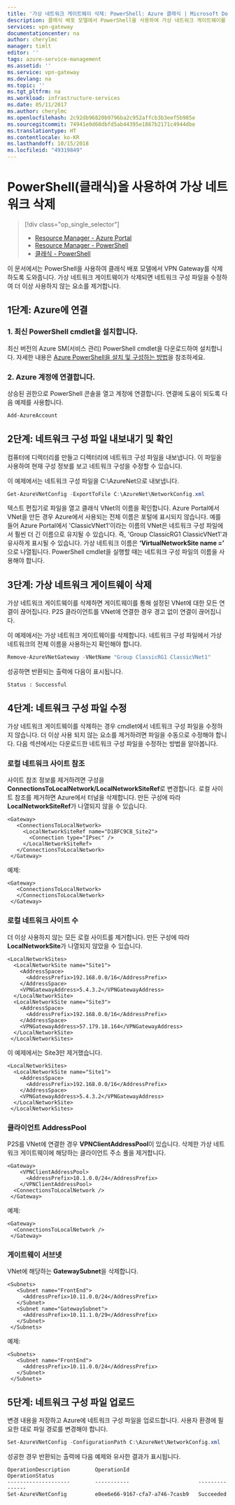 ```yaml
---
title: '가상 네트워크 게이트웨이 삭제: PowerShell: Azure 클래식 | Microsoft Docs'
description: 클래식 배포 모델에서 PowerShell을 사용하여 가상 네트워크 게이트웨이를 삭제합니다.
services: vpn-gateway
documentationcenter: na
author: cherylmc
manager: timlt
editor: ''
tags: azure-service-management
ms.assetid: ''
ms.service: vpn-gateway
ms.devlang: na
ms.topic: ''
ms.tgt_pltfrm: na
ms.workload: infrastructure-services
ms.date: 05/11/2017
ms.author: cherylmc
ms.openlocfilehash: 2c92db96820b9796ba2c952affcb3b3eef5b985e
ms.sourcegitcommit: 74941e0d60dbfd5ab44395e1867b2171c4944dbe
ms.translationtype: HT
ms.contentlocale: ko-KR
ms.lasthandoff: 10/15/2018
ms.locfileid: "49319849"
---
```

# <a name="delete-a-virtual-network-gateway-using-powershell-classic"></a>PowerShell(클래식)을 사용하여 가상 네트워크 삭제

> [!div class="op_single_selector"]
> * [Resource Manager - Azure Portal](vpn-gateway-delete-vnet-gateway-portal.md)
> * [Resource Manager - PowerShell](vpn-gateway-delete-vnet-gateway-powershell.md)
> * [클래식 - PowerShell](vpn-gateway-delete-vnet-gateway-classic-powershell.md)
>

이 문서에서는 PowerShell을 사용하여 클래식 배포 모델에서 VPN Gateway를 삭제하도록 도와줍니다. 가상 네트워크 게이트웨이가 삭제되면 네트워크 구성 파일을 수정하여 더 이상 사용하지 않는 요소를 제거합니다.

## <a name="connect"></a>1단계: Azure에 연결

### <a name="1-install-the-latest-powershell-cmdlets"></a>1. 최신 PowerShell cmdlet을 설치합니다.

최신 버전의 Azure SM(서비스 관리) PowerShell cmdlet을 다운로드하여 설치합니다. 자세한 내용은 [Azure PowerShell을 설치 및 구성하는 방법](/powershell/azure/overview)을 참조하세요.

### <a name="2-connect-to-your-azure-account"></a>2. Azure 계정에 연결합니다. 

상승된 권한으로 PowerShell 콘솔을 열고 계정에 연결합니다. 연결에 도움이 되도록 다음 예제를 사용합니다.

```powershell
Add-AzureAccount
```

## <a name="export"></a>2단계: 네트워크 구성 파일 내보내기 및 확인

컴퓨터에 디렉터리를 만들고 디렉터리에 네트워크 구성 파일을 내보냅니다. 이 파일을 사용하여 현재 구성 정보를 보고 네트워크 구성을 수정할 수 있습니다.

이 예제에서는 네트워크 구성 파일을 C:\AzureNet으로 내보냅니다.

```powershell
Get-AzureVNetConfig -ExportToFile C:\AzureNet\NetworkConfig.xml
```

텍스트 편집기로 파일을 열고 클래식 VNet의 이름을 확인합니다. Azure Portal에서 VNet을 만든 경우 Azure에서 사용되는 전체 이름은 포털에 표시되지 않습니다. 예를 들어 Azure Portal에서 'ClassicVNet1'이라는 이름의 VNet은 네트워크 구성 파일에서 훨씬 더 긴 이름으로 유지될 수 있습니다. 즉, 'Group ClassicRG1 ClassicVNet1'과 유사하게 표시될 수 있습니다. 가상 네트워크 이름은 **‘VirtualNetworkSite name =’** 으로 나열됩니다. PowerShell cmdlet을 실행할 때는 네트워크 구성 파일의 이름을 사용해야 합니다.

## <a name="delete"></a>3단계: 가상 네트워크 게이트웨이 삭제

가상 네트워크 게이트웨이를 삭제하면 게이트웨이를 통해 설정된 VNet에 대한 모든 연결이 끊어집니다. P2S 클라이언트를 VNet에 연결한 경우 경고 없이 연결이 끊어집니다.

이 예제에서는 가상 네트워크 게이트웨이를 삭제합니다. 네트워크 구성 파일에서 가상 네트워크의 전체 이름을 사용하는지 확인해야 합니다.

```powershell
Remove-AzureVNetGateway -VNetName "Group ClassicRG1 ClassicVNet1"
```

성공하면 반환되는 출력에 다음이 표시됩니다.

```
Status : Successful
```

## <a name="modify"></a>4단계: 네트워크 구성 파일 수정

가상 네트워크 게이트웨이를 삭제하는 경우 cmdlet에서 네트워크 구성 파일을 수정하지 않습니다. 더 이상 사용 되지 않는 요소를 제거하려면 파일을 수동으로 수정해야 합니다. 다음 섹션에서는 다운로드한 네트워크 구성 파일을 수정하는 방법을 알아봅니다.

### <a name="lnsref"></a>로컬 네트워크 사이트 참조

사이트 참조 정보를 제거하려면 구성을 **ConnectionsToLocalNetwork/LocalNetworkSiteRef**로 변경합니다. 로컬 사이트 참조를 제거하면 Azure에서 터널을 삭제합니다. 만든 구성에 따라 **LocalNetworkSiteRef**가 나열되지 않을 수 있습니다.

```
<Gateway>
   <ConnectionsToLocalNetwork>
     <LocalNetworkSiteRef name="D1BFC9CB_Site2">
       <Connection type="IPsec" />
     </LocalNetworkSiteRef>
   </ConnectionsToLocalNetwork>
 </Gateway>
```

예제:

```
<Gateway>
   <ConnectionsToLocalNetwork>
   </ConnectionsToLocalNetwork>
 </Gateway>
```

### <a name="lns"></a>로컬 네트워크 사이트 수

더 이상 사용하지 않는 모든 로컬 사이트를 제거합니다. 만든 구성에 따라 **LocalNetworkSite**가 나열되지 않았을 수 있습니다.

```
<LocalNetworkSites>
  <LocalNetworkSite name="Site1">
    <AddressSpace>
      <AddressPrefix>192.168.0.0/16</AddressPrefix>
    </AddressSpace>
    <VPNGatewayAddress>5.4.3.2</VPNGatewayAddress>
  </LocalNetworkSite>
  <LocalNetworkSite name="Site3">
    <AddressSpace>
      <AddressPrefix>192.168.0.0/16</AddressPrefix>
    </AddressSpace>
    <VPNGatewayAddress>57.179.18.164</VPNGatewayAddress>
  </LocalNetworkSite>
 </LocalNetworkSites>
```

이 예제에서는 Site3만 제거했습니다.

```
<LocalNetworkSites>
  <LocalNetworkSite name="Site1">
    <AddressSpace>
      <AddressPrefix>192.168.0.0/16</AddressPrefix>
    </AddressSpace>
    <VPNGatewayAddress>5.4.3.2</VPNGatewayAddress>
  </LocalNetworkSite>
 </LocalNetworkSites>
```

### <a name="clientaddresss"></a>클라이언트 AddressPool

P2S를 VNet에 연결한 경우 **VPNClientAddressPool**이 있습니다. 삭제한 가상 네트워크 게이트웨이에 해당하는 클라이언트 주소 풀을 제거합니다.

```
<Gateway>
    <VPNClientAddressPool>
      <AddressPrefix>10.1.0.0/24</AddressPrefix>
    </VPNClientAddressPool>
  <ConnectionsToLocalNetwork />
 </Gateway>
```

예제:

```
<Gateway>
  <ConnectionsToLocalNetwork />
 </Gateway>
```

### <a name="gwsub"></a>게이트웨이 서브넷

VNet에 해당하는 **GatewaySubnet**을 삭제합니다.

```
<Subnets>
   <Subnet name="FrontEnd">
     <AddressPrefix>10.11.0.0/24</AddressPrefix>
   </Subnet>
   <Subnet name="GatewaySubnet">
     <AddressPrefix>10.11.1.0/29</AddressPrefix>
   </Subnet>
 </Subnets>
```

예제:

```
<Subnets>
   <Subnet name="FrontEnd">
     <AddressPrefix>10.11.0.0/24</AddressPrefix>
   </Subnet>
 </Subnets>
```

## <a name="upload"></a>5단계: 네트워크 구성 파일 업로드

변경 내용을 저장하고 Azure에 네트워크 구성 파일을 업로드합니다. 사용자 환경에 필요한 대로 파일 경로를 변경해야 합니다.

```powershell
Set-AzureVNetConfig -ConfigurationPath C:\AzureNet\NetworkConfig.xml
```

성공한 경우 반환되는 출력에 다음 예제와 유사한 결과가 표시됩니다.

```
OperationDescription        OperationId                      OperationStatus                                                
--------------------        -----------                      ---------------                                           
Set-AzureVNetConfig         e0ee6e66-9167-cfa7-a746-7casb9   Succeeded
```
